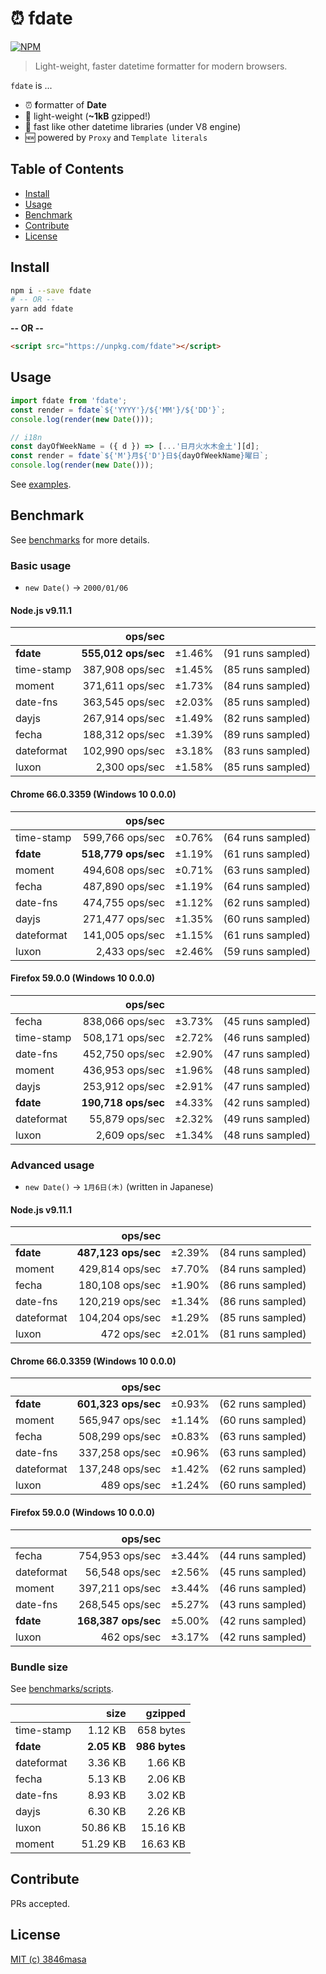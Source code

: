 # ⏰ fdate

[![NPM](https://nodei.co/npm/fdate.png?compact=true)](https://nodei.co/npm/fdate/)

> Light-weight, faster datetime formatter for modern browsers.

`fdate` is ...

- ⏰ **f**ormatter of **Date**
- 👼 light-weight (**~1kB** gzipped!)
- 🦄 fast like other datetime libraries (under V8 engine)
- 🆕 powered by `Proxy` and `Template literals`

## Table of Contents

- [Install](#install)
- [Usage](#usage)
- [Benchmark](#benchmark)
- [Contribute](#contribute)
- [License](#license)

## Install

```bash
npm i --save fdate
# -- OR --
yarn add fdate
```

**-- OR --**

```html
<script src="https://unpkg.com/fdate"></script>
```

## Usage

```js
import fdate from 'fdate';
const render = fdate`${'YYYY'}/${'MM'}/${'DD'}`;
console.log(render(new Date()));
```

```js
// i18n
const dayOfWeekName = ({ d }) => [...'日月火水木金土'][d];
const render = fdate`${'M'}月${'D'}日${dayOfWeekName}曜日`;
console.log(render(new Date()));
```

See [examples](./examples).

## Benchmark

See [benchmarks](./benchmarks) for more details.

### Basic usage

- `new Date()` -> `2000/01/06`

#### Node.js v9.11.1

|            | ops/sec             |        |                   |
| :--------- | ------------------: | -----: | ----------------: |
| **fdate**  | **555,012 ops/sec** | ±1.46% | (91 runs sampled) |
| time-stamp | 387,908 ops/sec     | ±1.45% | (85 runs sampled) |
| moment     | 371,611 ops/sec     | ±1.73% | (84 runs sampled) |
| date-fns   | 363,545 ops/sec     | ±2.03% | (85 runs sampled) |
| dayjs      | 267,914 ops/sec     | ±1.49% | (82 runs sampled) |
| fecha      | 188,312 ops/sec     | ±1.39% | (89 runs sampled) |
| dateformat | 102,990 ops/sec     | ±3.18% | (83 runs sampled) |
| luxon      | 2,300 ops/sec       | ±1.58% | (85 runs sampled) |

#### Chrome 66.0.3359 (Windows 10 0.0.0)

|            | ops/sec             |        |                   |
| :--------- | ------------------: | -----: | ----------------: |
| time-stamp | 599,766 ops/sec     | ±0.76% | (64 runs sampled) |
| **fdate**  | **518,779 ops/sec** | ±1.19% | (61 runs sampled) |
| moment     | 494,608 ops/sec     | ±0.71% | (63 runs sampled) |
| fecha      | 487,890 ops/sec     | ±1.19% | (64 runs sampled) |
| date-fns   | 474,755 ops/sec     | ±1.12% | (62 runs sampled) |
| dayjs      | 271,477 ops/sec     | ±1.35% | (60 runs sampled) |
| dateformat | 141,005 ops/sec     | ±1.15% | (61 runs sampled) |
| luxon      | 2,433 ops/sec       | ±2.46% | (59 runs sampled) |

#### Firefox 59.0.0 (Windows 10 0.0.0)

|            | ops/sec             |        |                   |
| :--------- | ------------------: | -----: | ----------------: |
| fecha      | 838,066 ops/sec     | ±3.73% | (45 runs sampled) |
| time-stamp | 508,171 ops/sec     | ±2.72% | (46 runs sampled) |
| date-fns   | 452,750 ops/sec     | ±2.90% | (47 runs sampled) |
| moment     | 436,953 ops/sec     | ±1.96% | (48 runs sampled) |
| dayjs      | 253,912 ops/sec     | ±2.91% | (47 runs sampled) |
| **fdate**  | **190,718 ops/sec** | ±4.33% | (42 runs sampled) |
| dateformat | 55,879 ops/sec      | ±2.32% | (49 runs sampled) |
| luxon      | 2,609 ops/sec       | ±1.34% | (48 runs sampled) |

### Advanced usage

- `new Date()` -> `1月6日(木)` (written in Japanese)

#### Node.js v9.11.1

|            | ops/sec             |        |                   |
| :--------- | ------------------: | -----: | ----------------: |
| **fdate**  | **487,123 ops/sec** | ±2.39% | (84 runs sampled) |
| moment     | 429,814 ops/sec     | ±7.70% | (84 runs sampled) |
| fecha      | 180,108 ops/sec     | ±1.90% | (86 runs sampled) |
| date-fns   | 120,219 ops/sec     | ±1.34% | (86 runs sampled) |
| dateformat | 104,204 ops/sec     | ±1.29% | (85 runs sampled) |
| luxon      | 472 ops/sec         | ±2.01% | (81 runs sampled) |

#### Chrome 66.0.3359 (Windows 10 0.0.0)

|            | ops/sec             |        |                   |
| :--------- | ------------------: | -----: | ----------------: |
| **fdate**  | **601,323 ops/sec** | ±0.93% | (62 runs sampled) |
| moment     | 565,947 ops/sec     | ±1.14% | (60 runs sampled) |
| fecha      | 508,299 ops/sec     | ±0.83% | (63 runs sampled) |
| date-fns   | 337,258 ops/sec     | ±0.96% | (63 runs sampled) |
| dateformat | 137,248 ops/sec     | ±1.42% | (62 runs sampled) |
| luxon      | 489 ops/sec         | ±1.24% | (60 runs sampled) |

#### Firefox 59.0.0 (Windows 10 0.0.0)

|            | ops/sec             |        |                   |
| :--------- | ------------------: | -----: | ----------------: |
| fecha      | 754,953 ops/sec     | ±3.44% | (44 runs sampled) |
| dateformat | 56,548 ops/sec      | ±2.56% | (45 runs sampled) |
| moment     | 397,211 ops/sec     | ±3.44% | (46 runs sampled) |
| date-fns   | 268,545 ops/sec     | ±5.27% | (43 runs sampled) |
| **fdate**  | **168,387 ops/sec** | ±5.00% | (42 runs sampled) |
| luxon      | 462 ops/sec         | ±3.17% | (42 runs sampled) |

### Bundle size

See [benchmarks/scripts](./benchmarks/scripts).

|            | size        | gzipped       |
| :--------- | ----------: | ------------: |
| time-stamp | 1.12 KB     | 658 bytes     |
| **fdate**  | **2.05 KB** | **986 bytes** |
| dateformat | 3.36 KB     | 1.66 KB       |
| fecha      | 5.13 KB     | 2.06 KB       |
| date-fns   | 8.93 KB     | 3.02 KB       |
| dayjs      | 6.30 KB     | 2.26 KB       |
| luxon      | 50.86 KB    | 15.16 KB      |
| moment     | 51.29 KB    | 16.63 KB      |

## Contribute

PRs accepted.

## License

[MIT (c) 3846masa](./LICENSE)
